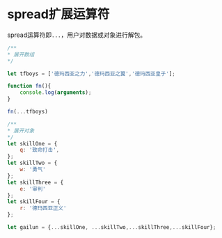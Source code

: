 # spread扩展运算符

spread运算符即`...`，用户对数据或对象进行解包。

```javascript
/**
* 展开数组
*/

let tfboys = ['德玛西亚之力','德玛西亚之翼','德玛西亚皇子'];

function fn(){
	console.log(arguments);
}

fn(...tfboys)

/**
* 展开对象
*/
let skillOne = {
	q: '致命打击',
};
let skillTwo = {
	w: '勇气'
};
let skillThree = {
	e: '审判'
};
let skillFour = {
	r: '德玛西亚正义'
};

let gailun = {...skillOne, ...skillTwo,...skillThree,...skillFour};
```

